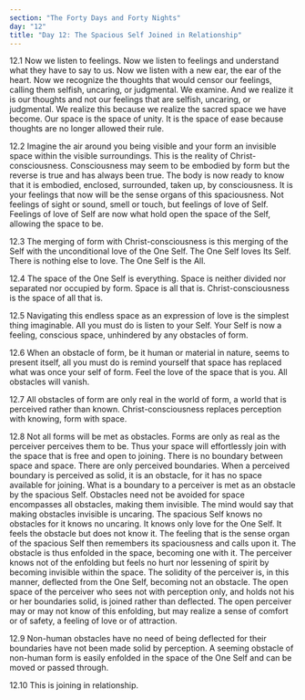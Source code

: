 ```yaml
---
section: "The Forty Days and Forty Nights"
day: "12"
title: "Day 12: The Spacious Self Joined in Relationship"
---
```


12.1 Now we listen to feelings. Now we listen to feelings and understand
what they have to say to us. Now we listen with a new ear, the ear of
the heart. Now we recognize the thoughts that would censor our feelings,
calling them selfish, uncaring, or judgmental. We examine. And we
realize it is our thoughts and not our feelings that are selfish,
uncaring, or judgmental. We realize this because we realize the sacred
space we have become. Our space is the space of unity. It is the space
of ease because thoughts are no longer allowed their rule.

12.2 Imagine the air around you being visible and your form an invisible
space within the visible surroundings. This is the reality of
Christ-consciousness. Consciousness may seem to be embodied by form but
the reverse is true and has always been true. The body is now ready to
know that it is embodied, enclosed, surrounded, taken up, by
consciousness. It is your feelings that now will be the sense organs of
this spaciousness. Not feelings of sight or sound, smell or touch, but
feelings of love of Self. Feelings of love of Self are now what hold
open the space of the Self, allowing the space to be.

12.3 The merging of form with Christ-consciousness is this merging of
the Self with the unconditional love of the One Self. The One Self loves
Its Self. There is nothing else to love. The One Self is the All.

12.4 The space of the One Self is everything. Space is neither divided
nor separated nor occupied by form. Space is all that is.
Christ-consciousness is the space of all that is.

12.5 Navigating this endless space as an expression of love is the
simplest thing imaginable. All you must do is listen to your Self. Your
Self is now a feeling, conscious space, unhindered by any obstacles of
form.

12.6 When an obstacle of form, be it human or material in nature, seems
to present itself, all you must do is remind yourself that space has
replaced what was once your self of form. Feel the love of the space
that is you. All obstacles will vanish.

12.7 All obstacles of form are only real in the world of form, a world
that is perceived rather than known. Christ-consciousness replaces
perception with knowing, form with space.

12.8 Not all forms will be met as obstacles. Forms are only as real as
the perceiver perceives them to be. Thus your space will effortlessly
join with the space that is free and open to joining. There is no
boundary between space and space. There are only perceived boundaries.
When a perceived boundary is perceived as solid, it is an obstacle, for
it has no space available for joining. What is a boundary to a perceiver
is met as an obstacle by the spacious Self. Obstacles need not be
avoided for space encompasses all obstacles, making them invisible. The
mind would say that making obstacles invisible is uncaring. The spacious
Self knows no obstacles for it knows no uncaring. It knows only love for
the One Self. It feels the obstacle but does not know it. The feeling
that is the sense organ of the spacious Self then remembers its
spaciousness and calls upon it. The obstacle is thus enfolded in the
space, becoming one with it. The perceiver knows not of the enfolding
but feels no hurt nor lessening of spirit by becoming invisible within
the space. The solidity of the perceiver is, in this manner, deflected
from the One Self, becoming not an obstacle. The open space of the
perceiver who sees not with perception only, and holds not his or her
boundaries solid, is joined rather than deflected. The open perceiver
may or may not know of this enfolding, but may realize a sense of
comfort or of safety, a feeling of love or of attraction.

12.9 Non-human obstacles have no need of being deflected for their
boundaries have not been made solid by perception. A seeming obstacle of
non-human form is easily enfolded in the space of the One Self and can
be moved or passed through.

12.10 This is joining in relationship.


